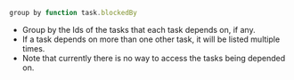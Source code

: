 <!-- placeholder to force blank line before included text -->


```javascript
group by function task.blockedBy
```

- Group by the Ids of the tasks that each task depends on, if any.
- If a task depends on more than one other task, it will be listed multiple times.
- Note that currently there is no way to access the tasks being depended on.


<!-- placeholder to force blank line after included text -->
